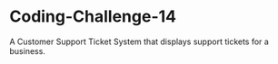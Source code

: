 # Coding-Challenge-14
A Customer Support Ticket System that displays support tickets for a business. 
